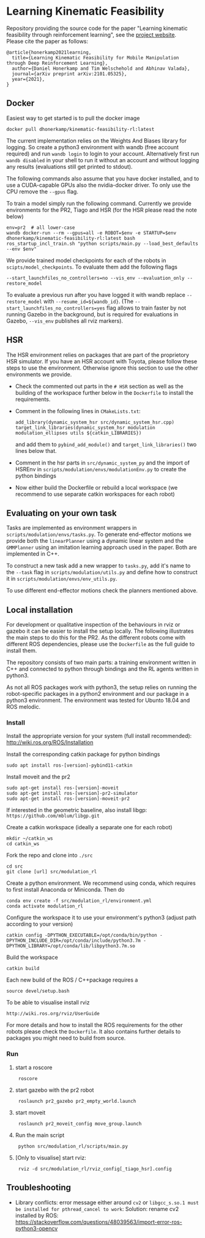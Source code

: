 # Learning Kinematic Feasibility

Repository providing the source code for the paper "Learning kinematic feasibility through reinforcement learning", see the [project website](https://rl.uni-freiburg.de/research/kinematic-feasibility-rl).  
Please cite the paper as follows:

    @article{honerkamp2021learning,
      title={Learning Kinematic Feasibility for Mobile Manipulation through Deep Reinforcement Learning}, 
      author={Daniel Honerkamp and Tim Welschehold and Abhinav Valada},
      journal={arXiv preprint arXiv:2101.05325},
      year={2021},
    }
    
## Docker
Easiest way to get started is to pull the docker image 
	
    docker pull dhonerkamp/kinematic-feasibility-rl:latest

The current implementation relies on the Weights And Biases library for logging.
So create a python3 environment with wandb (free account required) and run `wandb login` to login to your account.
Alternatively first run `wandb disabled` in your shell to run it without an account and without logging any results 
(evaluations still get printed to stdout).

The following commands also assume that you have docker installed, and to use a CUDA-capable GPUs also the nvidia-docker driver. To only use the CPU remove the `--gpus` flag. 

To train a model simply run the following command. Currently we provide environments for the PR2, Tiago and HSR (for the HSR please read the note below)

    env=pr2  # all lower-case
    wandb docker-run --rm --gpus=all -e ROBOT=$env -e STARTUP=$env dhonerkamp/kinematic-feasibility-rl:latest bash ros_startup_incl_train.sh "python scripts/main.py --load_best_defaults --env $env" 

We provide trained model checkpoints for each of the robots in `scipts/model_checkpoints`. To evaluate them add the following flags

    --start_launchfiles_no_controllers=no --vis_env --evaluation_only --restore_model

To evaluate a previous run after you have logged it with wandb replace `--restore_model` with `--resume_id=${wandb_id}`.
(The `--start_launchfiles_no_controllers=yes` flag allows to train faster by not running Gazebo in the background, but is required for evaluations in Gazebo, 
`--vis_env` publishes all rviz markers). 

## HSR
The HSR environment relies on packages that are part of the proprietory HSR simulator. If you have an HSR account with Toyota, 
please follow these steps to use the environment. Otherwise ignore this section to use the other environments we provide.

- Check the commented out parts in the `# HSR` section as well as the building of the workspace further below in the `Dockerfile` to install the requirements.
- Comment in the following lines in `CMakeLists.txt`:
    
      add_library(dynamic_system_hsr src/dynamic_system_hsr.cpp)
      target_link_libraries(dynamic_system_hsr modulation modulation_ellipses utils ${catkin_LIBRARIES})

  and add them to `pybind_add_module()` and `target_link_libraries()` two lines below that.
- Comment in the hsr parts in `src/dynamic_system_py` and the import of HSREnv in `scripts/modulation/envs/modulationEnv.py` to create the python bindings
- Now either build the Dockerfile or rebuild a local workspace (we recommend to use separate catkin workspaces for each robot)


## Evaluating on your own task
Tasks are implemented as environment wrappers in `scripts/modulation/envs/tasks.py`.
To generate end-effector motions we provide both the `linearPlanner` using a dynamic linear system and the `GMMPlanner` 
using an imitation learning approach used in the paper. Both are implemented in C++.

To construct a new task add a new wrapper to `tasks.py`, add it's name to the `--task` flag 
in `scripts/modulation/utils.py` and define how to construct it in `scripts/modulation/envs/env_utils.py`.

To use different end-effector motions check the planners mentioned above.

## Local installation
For development or qualitative inspection of the behaviours in rviz or gazebo it can be easier to install the setup locally.
The following illustrates the main steps to do this for the PR2. 
As the different robots come with different ROS dependencies, please use the `Dockerfile` as the full guide to install them.

The repository consists of two main parts: a training environment written in C++ and connected to python through bindings and the RL agents written in python3.

As not all ROS packages work with python3, the setup relies on running the robot-specific packages in a python2 environment
and our package in a python3 environment.
The environment was tested for Ubunto 18.04 and ROS melodic.

### Install
Install the appropriate version for your system (full install recommended): http://wiki.ros.org/ROS/Installation

Install the corresponding catkin package for python bindings
        
    sudo apt install ros-[version]-pybind11-catkin
        
Install moveit and the pr2
    
    sudo apt-get install ros-[version]-moveit
    sudo apt-get install ros-[version]-pr2-simulator
    sudo apt-get install ros-[version]-moveit-pr2
   
If interested in the geometric baseline, also install libgp: `https://github.com/mblum/libgp.git`

Create a catkin workspace (ideally a separate one for each robot)

    mkdir ~/catkin_ws
    cd catkin_ws

Fork the repo and clone into `./src`
    
    cd src
    git clone [url] src/modulation_rl

Create a python environment. We recommend using conda, which requires to first install Anaconda or Miniconda. Then do

    conda env create -f src/modulation_rl/environment.yml
    conda activate modulation_rl

Configure the workspace it to use your environment's python3 (adjust path according to your version)

    catkin config -DPYTHON_EXECUTABLE=/opt/conda/bin/python -DPYTHON_INCLUDE_DIR=/opt/conda/include/python3.7m -DPYTHON_LIBRARY=/opt/conda/lib/libpython3.7m.so
    
Build the workspace
    
    catkin build
    
Each new build of the ROS / C++package requires a
    
    source devel/setup.bash
    
To be able to visualise install rviz

    http://wiki.ros.org/rviz/UserGuide
    
For more details and how to install the ROS requirements for the other robots please check the `Dockerfile`. It also contains further details to packages you might need to build from source.


### Run
1. start a roscore
        
        roscore
2. start gazebo with the pr2 robot
        
        roslaunch pr2_gazebo pr2_empty_world.launch
3. start moveit

        roslaunch pr2_moveit_config move_group.launch
4. Run the main script

        python src/modulation_rl/scripts/main.py
5. [Only to visualise] start rviz:

        rviz -d src/modulation_rl/rviz_config[_tiago_hsr].config
        

## Troubleshooting
- Library conflicts: error message either around `cv2` or `libgcc_s.so.1 must be installed for pthread_cancel to work`:
    Solution: rename cv2 installed by ROS: 
    https://stackoverflow.com/questions/48039563/import-error-ros-python3-opencv
